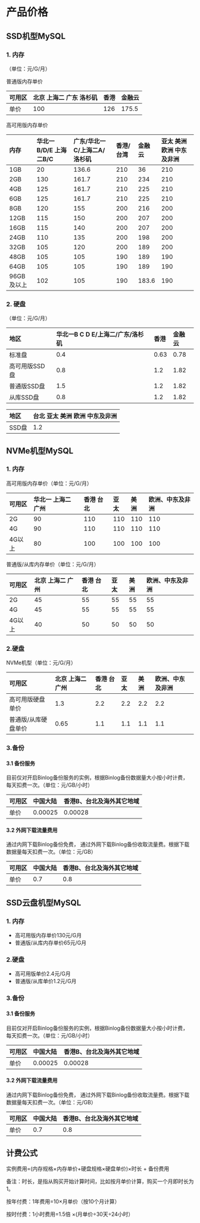 # 产品价格

## SSD机型MySQL

### 1. 内存

（单位：元/G/月）

普通版内存单价

| 可用区 | 北京 上海二 广东 洛杉矶 | 香港  | 金融云   |
| :--- | :------------- | :--- | :----- |
| 单价  | 100           | 126 | 175.5 |

高可用版内存单价

| 内存      | 华北一B/D/E 上海二B/C | 广东/华北一C/上海二A/洛杉矶 | 香港/台湾 | 金融云   | 亚太 美洲 欧洲 中东及非洲 |
| :------- | :--------------- | :---------------- | :----- | :----- | :----------------------------- |
| 1GB     | 20              | 136.6            | 210   | 36    | 210                           |
| 2GB     | 130             | 161.7            | 210   | 234   | 210                           |
| 4GB     | 125             | 161.7            | 210   | 225   | 210                           |
| 6GB     | 125             | 161.7            | 210   | 225   | 210                           |
| 8GB     | 120             | 155              | 200   | 216   | 200                           |
| 12GB    | 115             | 150              | 200   | 207   | 200                           |
| 16GB    | 115             | 140              | 200   | 207   | 200                           |
| 24GB    | 110             | 135              | 200   | 198   | 200                           |
| 32GB    | 105             | 120              | 200   | 189   | 200                           |
| 48GB    | 105             | 105              | 190   | 189   | 190                           |
| 64GB    | 105             | 105              | 190   | 189   | 190                           |
| 96GB及以上 | 102             | 105              | 190   | 183.6 | 190                           |

### 2. 硬盘

（单位：元/G/月）

| 地区       | 华北一B C D E/上海二/广东/洛杉矶 |  香港   | 金融云  |
| :-------- | :----------------------- | :---- | :---- |
| 标准盘      | 0.4             | 0.63 | 0.78 |
| 高可用版SSD盘 | 0.8             | 1.2  | 1.82 |
| 普通版SSD盘  | 1.5             | 1.2  | 1.82 |
| 从库SSD盘   | 0.8             | 1.2  | 1.82 |

| 地区   | 台北 亚太 美洲 欧洲 中东及非洲 |
| :---- | :----------------------------------- |
| SSD盘 | 1.2                                 |

## NVMe机型MySQL

### 1. 内存

高可用版内存单价（单位：元/G/月）

| 可用区 | 华北一 上海二 广州  | 香港 台北 | 亚太 | 美洲 | 欧洲、中东及非洲 |
| :--- | :--- | :--- | :--- | :--- | :--- |
| 2G  | 90 | 110 | 110 | 110 | 110 |
| 4G  | 90 | 110 | 110 | 110 | 110 |
| 4G以上  | 80 | 100 | 100 | 100 | 100 |

普通版/从库内存单价（单位：元/G/月）

| 可用区 | 北京 上海二 广州  | 香港 台北 | 亚太 | 美洲 | 欧洲、中东及非洲 |
| :--- | :--- | :--- | :--- | :--- | :--- |
| 2G  | 45 | 55 | 55 | 55 | 55 |
| 4G  | 45 | 55 | 55 | 55 | 55 |
| 4G以上  | 40 | 50 | 50 | 50 | 50 |

### 2.硬盘

NVMe机型（单位：元/G/月）

| 可用区 | 北京 上海二 广州  | 香港 台北 | 亚太 | 美洲 | 欧洲、中东及非洲 |
| :--- |:--- | :--- | :--- | :--- | :--- |
| 高可用版硬盘单价  | 1.3 | 2.2 | 2.2 | 2.2 | 2.2 |
| 普通版/从库硬盘单价  | 0.65 | 1.1 | 1.1 | 1.1 | 1.1 |

### 3.备份

#### 3.1 备份服务

目前仅对开启Binlog备份服务的实例，根据Binlog备份数据量大小按小时计费， 每天扣费一次。（单位：元/GB/小时）

| 可用区 | 中国大陆  | 香港B、台北及海外其它地域 |
| :--- |:--- | :--- | 
| 单价  | 0.00025 | 0.00028 |

#### 3.2 外网下载流量费用

通过内网下载Binlog备份免费， 通过外网下载Binlog备份收取流量费。根据下载数据量每天扣费一次。（单位：元/GB）

| 可用区 | 中国大陆  | 香港B、台北及海外其它地域 |
| :--- |:--- | :--- | 
| 单价  | 0.7 | 0.8 |

## SSD云盘机型MySQL

### 1. 内存

- 高可用版内存单价130元/G月
- 普通版/从库内存单价65元/G月

### 2.硬盘

- 高可用版单价2.4元/G月
- 普通版/从库单价1.2元/G月

### 3.备份

#### 3.1 备份服务

目前仅对开启Binlog备份服务的实例，根据Binlog备份数据量大小按小时计费， 每天扣费一次。（单位：元/GB/小时）

| 可用区 | 中国大陆  | 香港B、台北及海外其它地域 |
| :--- |:--- | :--- | 
| 单价  | 0.00025 | 0.00028 |

#### 3.2 外网下载流量费用

通过内网下载Binlog备份免费， 通过外网下载Binlog备份收取流量费。根据下载数据量每天扣费一次。（单位：元/GB）

| 可用区 | 中国大陆  | 香港B、台北及海外其它地域 |
| :--- |:--- | :--- | 
| 单价  | 0.7 | 0.8 |


## 计费公式

实例费用=(内存规格×内存单价+硬盘规格×硬盘单价)×时长 + 备份费用

备注：时长，是指从购买开始计算时间，比如按月单价计算，购买一个月即时长为1。

按年付费：1年费用=10×月单价（按10个月计算）

按时付费：1小时费用=1.5倍 ×(月单价÷30天÷24小时）

